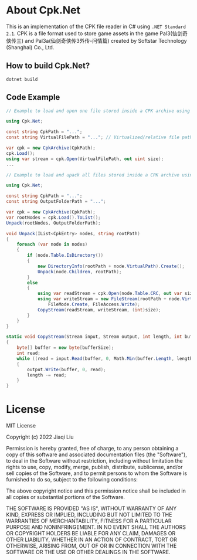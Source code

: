 # About Cpk.Net

This is an implementation of the CPK file reader in C# using `.NET Standard 2.1`.
CPK is a file format used to store game assets in the game Pal3(仙剑奇侠传三) and Pal3a(仙剑奇侠传3外传-问情篇) created by Softstar Technology (Shanghai) Co., Ltd.

## How to build Cpk.Net?
```console
dotnet build
```

## Code Example

```C#
// Example to load and open one file stored inside a CPK archive using Cpk.Net

using Cpk.Net;

const string CpkPath = "...";
const string VirtualFilePath = "..."; // Virtualized/relative file path within CPK archive

var cpk = new CpkArchive(CpkPath);
cpk.Load();
using var stream = cpk.Open(VirtualFilePath, out uint size);
...
```

```C#
// Example to load and upack all files stored inside a CPK archive using Cpk.Net

using Cpk.Net;

const string CpkPath = "...";
const string OutputFolderPath = "...";

var cpk = new CpkArchive(CpkPath);
var rootNodes = cpk.Load().ToList();
Unpack(rootNodes, OutputFolderPath);

void Unpack(IList<CpkEntry> nodes, string rootPath)
{
    foreach (var node in nodes)
    {
        if (node.Table.IsDirectory())
        {
            new DirectoryInfo(rootPath + node.VirtualPath).Create();
            Unpack(node.Children, rootPath);
        }
        else
        {
            using var readStream = cpk.Open(node.Table.CRC, out var size);
            using var writeStream = new FileStream(rootPath + node.VirtualPath,
                FileMode.Create, FileAccess.Write);
            CopyStream(readStream, writeStream, (int)size);
        }
    }
}

static void CopyStream(Stream input, Stream output, int length, int bufferSize = 32768)
{
    byte[] buffer = new byte[bufferSize];
    int read;
    while ((read = input.Read(buffer, 0, Math.Min(buffer.Length, length))) > 0)
    {
        output.Write(buffer, 0, read);
        length -= read;
    }
}

```
# License

MIT License

Copyright (c) 2022 Jiaqi Liu

Permission is hereby granted, free of charge, to any person obtaining a copy
of this software and associated documentation files (the "Software"), to deal
in the Software without restriction, including without limitation the rights
to use, copy, modify, merge, publish, distribute, sublicense, and/or sell
copies of the Software, and to permit persons to whom the Software is
furnished to do so, subject to the following conditions:

The above copyright notice and this permission notice shall be included in all
copies or substantial portions of the Software.

THE SOFTWARE IS PROVIDED "AS IS", WITHOUT WARRANTY OF ANY KIND, EXPRESS OR
IMPLIED, INCLUDING BUT NOT LIMITED TO THE WARRANTIES OF MERCHANTABILITY,
FITNESS FOR A PARTICULAR PURPOSE AND NONINFRINGEMENT. IN NO EVENT SHALL THE
AUTHORS OR COPYRIGHT HOLDERS BE LIABLE FOR ANY CLAIM, DAMAGES OR OTHER
LIABILITY, WHETHER IN AN ACTION OF CONTRACT, TORT OR OTHERWISE, ARISING FROM,
OUT OF OR IN CONNECTION WITH THE SOFTWARE OR THE USE OR OTHER DEALINGS IN THE
SOFTWARE.

